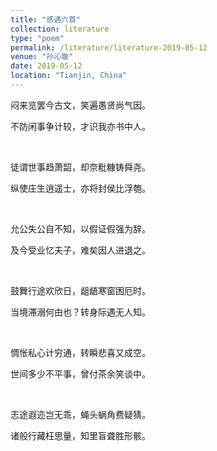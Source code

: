 ```yaml
---
title: "感遇六首"
collection: literature
type: "poem"
permalink: /literature/literature-2019-05-12
venue: "孙沁璇"
date: 2019-05-12
location: "Tianjin, China"
---
```



闷来览罢今古文，笑遍愚贤尚气因。

不防闲事争计较，才识我亦书中人。

<br>

徒谓世事趋萧韶，却奈粃糠铸舜尧。

纵使庄生逍遥士，亦将封侯比浮匏。

<br>

允公失公自不知，以假证假强为辞。

及今受业忆夫子，难矣因人进退之。

<br>

鼓舞行途欢欣日，龃龉寒窗困厄时。

当境滞溺何由也？转身际遇无人知。

<br>

惆怅私心计穷通，转瞬悲喜又成空。

世间多少不平事，曾付茶余笑谈中。

<br>

志途遐迩岂无乖，蝇头蜗角费疑猜。

诸般行藏枉思量，知里盲聋胜形骸。
